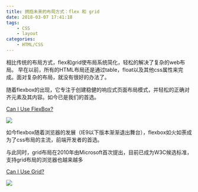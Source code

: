 ```yaml
---
title: 拥抱未来的布局方式：flex 和 grid
date: 2018-03-07 17:41:18
tags:
    - CSS
    - layout
categories:
    - HTML/CSS
---
```


相比传统的布局方式，flex和grid使布局系统简化，轻松的解决了复杂的web布局。
早在以前，所有的HTML布局还是通过table，float以及其他css属性来完成。面对复杂的布局，就没有很好的办法了。

随着flexbox的出现，它专注于创建稳健的响应式页面布局模式，并轻松的正确对齐元素及其内容。如今已是我们的首选。

[Can I Use FlexBox?](https://caniuse.com/#feat=flexbox)

![](http://www.chenqaq.com/assets/images/css-layout-flex1.png)

如今flexbox随着浏览器的发展（IE9以下版本渐渐退出舞台），flexbox如火如荼成为了css布局的主流，前端开发者的首选。

与此同时，grid布局在2010年由Microsoft首次提出，目前已成为W3C候选标准，支持grid布局的浏览器也越来越多

[Can I Use Grid?](https://caniuse.com/#feat=css-grid)

![](http://www.chenqaq.com/assets/images/css-layout-grid1.png)